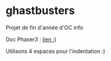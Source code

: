 # ghastbusters
Projet de fin d'année d'OC info

Doc Phaser3 : [lien :)](https://github.com/photonstorm/phaser3-docs)

Utilisons 4 espaces pour l'indentation :)